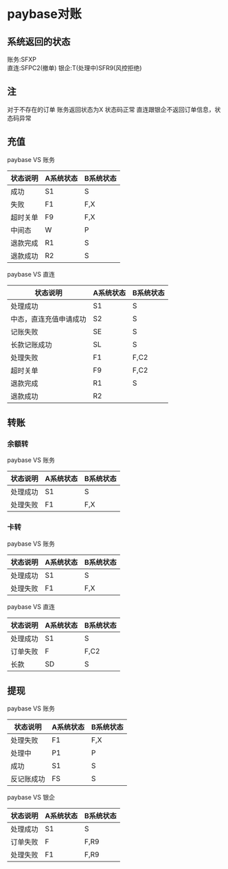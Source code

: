 # paybase对账

## 系统返回的状态

账务:SFXP  
直连:SFPC2(撤单)
银企:T(处理中)SFR9(风控拒绝)

## 注
对于不存在的订单 账务返回状态为X 状态码正常
直连跟银企不返回订单信息，状态码异常

## 充值
paybase VS 账务

|状态说明|A系统状态|B系统状态|
|---|---|---|
|成功|S1|S|
|失败|F1|F,X|
|超时关单|F9|F,X|
|中间态|W|P|
|退款完成|R1|S|
|退款成功|R2|S|

paybase VS 直连

|状态说明|A系统状态|B系统状态|
|---|---|---|
|处理成功|S1|S|
|中态，直连充值申请成功|S2|S|
|记账失败|SE|S|
|长款记账成功|SL|S|
|处理失败|F1|F,C2|
|超时关单|F9|F,C2|
|退款完成|R1|S|
|退款成功|R2||

## 转账
### 余额转
paybase VS 账务

|状态说明|A系统状态|B系统状态|
|---|---|---|
|处理成功|S1|S|
|处理失败|F1|F,X|

### 卡转
paybase VS 账务

|状态说明|A系统状态|B系统状态|
|---|---|---|
|处理成功|S1|S|
|处理失败|F1|F,X|

paybase VS 直连

|状态说明|A系统状态|B系统状态|
|---|---|---|   
|处理成功|S1|S|``
|订单失败|F|F,C2|
|长款|SD|S|

## 提现
paybase VS 账务

|状态说明|A系统状态|B系统状态|
|---|---|---|
|处理失败|F1|F,X|
|处理中|P1|P|
|成功|S1|S|
|反记账成功|FS|S|

paybase VS 银企

|状态说明|A系统状态|B系统状态|
|---|---|---|
|处理成功|S1|S|
|订单失败|F|F,R9|
|处理失败|F1|F,R9|



